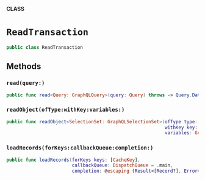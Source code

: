 **CLASS**

# `ReadTransaction`

```swift
public class ReadTransaction
```

## Methods
### `read(query:)`

```swift
public func read<Query: GraphQLQuery>(query: Query) throws -> Query.Data
```

### `readObject(ofType:withKey:variables:)`

```swift
public func readObject<SelectionSet: GraphQLSelectionSet>(ofType type: SelectionSet.Type,
                                                          withKey key: CacheKey,
                                                          variables: GraphQLMap? = nil) throws -> SelectionSet
```

### `loadRecords(forKeys:callbackQueue:completion:)`

```swift
public func loadRecords(forKeys keys: [CacheKey],
                        callbackQueue: DispatchQueue = .main,
                        completion: @escaping (Result<[Record?], Error>) -> Void)
```
